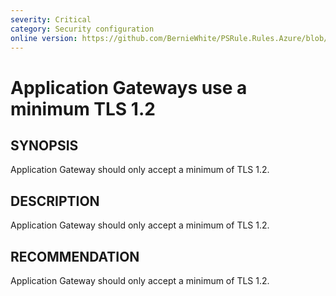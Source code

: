```yaml
---
severity: Critical
category: Security configuration
online version: https://github.com/BernieWhite/PSRule.Rules.Azure/blob/master/docs/rules/en/Azure.AppGw.SSLPolicy.md
---
```


# Application Gateways use a minimum TLS 1.2

## SYNOPSIS

Application Gateway should only accept a minimum of TLS 1.2.

## DESCRIPTION

Application Gateway should only accept a minimum of TLS 1.2.

## RECOMMENDATION

Application Gateway should only accept a minimum of TLS 1.2.

